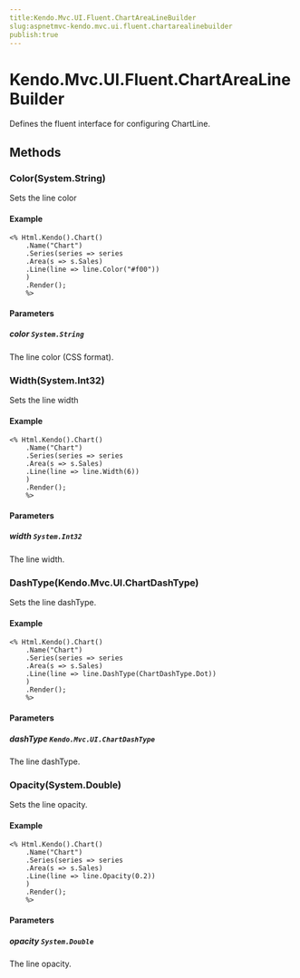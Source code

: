 ```yaml
---
title:Kendo.Mvc.UI.Fluent.ChartAreaLineBuilder
slug:aspnetmvc-kendo.mvc.ui.fluent.chartarealinebuilder
publish:true
---
```


# Kendo.Mvc.UI.Fluent.ChartAreaLineBuilder

Defines the fluent interface for configuring ChartLine.

## Methods

### Color(System.String)
Sets the line color

#### Example
    <% Html.Kendo().Chart()
        .Name("Chart")
        .Series(series => series
        .Area(s => s.Sales)
        .Line(line => line.Color("#f00"))
        )
        .Render();
        %>

#### Parameters

##### color `System.String`
The line color (CSS format).

### Width(System.Int32)
Sets the line width

#### Example
    <% Html.Kendo().Chart()
        .Name("Chart")
        .Series(series => series
        .Area(s => s.Sales)
        .Line(line => line.Width(6))
        )
        .Render();
        %>

#### Parameters

##### width `System.Int32`
The line width.

### DashType(Kendo.Mvc.UI.ChartDashType)
Sets the line dashType.

#### Example
    <% Html.Kendo().Chart()
        .Name("Chart")
        .Series(series => series
        .Area(s => s.Sales)
        .Line(line => line.DashType(ChartDashType.Dot))
        )
        .Render();
        %>

#### Parameters

##### dashType `Kendo.Mvc.UI.ChartDashType`
The line dashType.

### Opacity(System.Double)
Sets the line opacity.

#### Example
    <% Html.Kendo().Chart()
        .Name("Chart")
        .Series(series => series
        .Area(s => s.Sales)
        .Line(line => line.Opacity(0.2))
        )
        .Render();
        %>

#### Parameters

##### opacity `System.Double`
The line opacity.